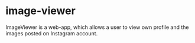 # image-viewer
ImageViewer is a web-app, which allows a user to view own profile and the images posted on Instagram account.
